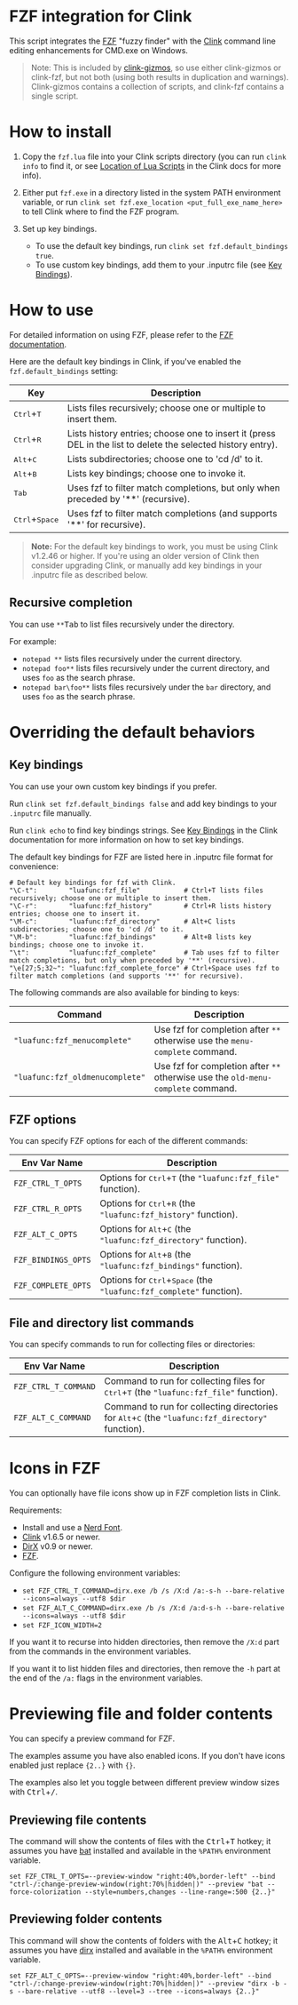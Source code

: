 # FZF integration for Clink

This script integrates the [FZF](https://nicedoc.io/junegunn/fzf) "fuzzy finder" with the [Clink](https://chrisant996.github.io/clink) command line editing enhancements for CMD.exe on Windows.

> Note: This is included by [clink-gizmos](https://github.com/chrisant996/clink-gizmos), so use either clink-gizmos or clink-fzf, but not both (using both results in duplication and warnings).  Clink-gizmos contains a collection of scripts, and clink-fzf contains a single script.

# How to install

1.  Copy the `fzf.lua` file into your Clink scripts directory (you can run `clink info` to find it, or see [Location of Lua Scripts](https://chrisant996.github.io/clink/clink.html#lua-scripts-location) in the Clink docs for more info).

2.  Either put `fzf.exe` in a directory listed in the system PATH environment variable, or run `clink set fzf.exe_location <put_full_exe_name_here>` to tell Clink where to find the FZF program.

3.  Set up key bindings.
    - To use the default key bindings, run `clink set fzf.default_bindings true`.
    - To use custom key bindings, add them to your .inputrc file (see [Key Bindings](#key-bindings)).

# How to use

For detailed information on using FZF, please refer to the [FZF documentation](https://nicedoc.io/junegunn/fzf).

Here are the default key bindings in Clink, if you've enabled the `fzf.default_bindings` setting:

Key | Description
-|-
<kbd>Ctrl</kbd>+<kbd>T</kbd>     | Lists files recursively; choose one or multiple to insert them.
<kbd>Ctrl</kbd>+<kbd>R</kbd>     | Lists history entries; choose one to insert it (press DEL in the list to delete the selected history entry).
<kbd>Alt</kbd>+<kbd>C</kbd>      | Lists subdirectories; choose one to 'cd /d' to it.
<kbd>Alt</kbd>+<kbd>B</kbd>      | Lists key bindings; choose one to invoke it.
<kbd>Tab</kbd>                   | Uses fzf to filter match completions, but only when preceded by '**' (recursive).
<kbd>Ctrl</kbd>+<kbd>Space</kbd> | Uses fzf to filter match completions (and supports '**' for recursive).

> **Note:** For the default key bindings to work, you must be using Clink v1.2.46 or higher.  If you're using an older version of Clink then consider upgrading Clink, or manually add key bindings in your .inputrc file as described below.

## Recursive completion

You can use `**`<kbd>Tab</kbd> to list files recursively under the directory.

For example:
- `notepad **` lists files recursively under the current directory.
- `notepad foo**` lists files recursively under the current directory, and uses `foo` as the search phrase.
- `notepad bar\foo**` lists files recursively under the `bar` directory, and uses `foo` as the search phrase.

# Overriding the default behaviors

## Key bindings

You can use your own custom key bindings if you prefer.

Run `clink set fzf.default_bindings false` and add key bindings to your `.inputrc` file manually.

Run `clink echo` to find key bindings strings.  See [Key Bindings](https://chrisant996.github.io/clink/clink.html#key-bindings) in the Clink documentation for more information on how to set key bindings.

The default key bindings for FZF are listed here in .inputrc file format for convenience:

```inputrc
# Default key bindings for fzf with Clink.
"\C-t":        "luafunc:fzf_file"           # Ctrl+T lists files recursively; choose one or multiple to insert them.
"\C-r":        "luafunc:fzf_history"        # Ctrl+R lists history entries; choose one to insert it.
"\M-c":        "luafunc:fzf_directory"      # Alt+C lists subdirectories; choose one to 'cd /d' to it.
"\M-b":        "luafunc:fzf_bindings"       # Alt+B lists key bindings; choose one to invoke it.
"\t":          "luafunc:fzf_complete"       # Tab uses fzf to filter match completions, but only when preceded by '**' (recursive).
"\e[27;5;32~": "luafunc:fzf_complete_force" # Ctrl+Space uses fzf to filter match completions (and supports '**' for recursive).
```

The following commands are also available for binding to keys:

Command | Description
-|-
`"luafunc:fzf_menucomplete"` | Use fzf for completion after `**` otherwise use the `menu-complete` command.
`"luafunc:fzf_oldmenucomplete"` | Use fzf for completion after `**` otherwise use the `old-menu-complete` command.

## FZF options

You can specify FZF options for each of the different commands:

Env Var Name | Description
-|-
`FZF_CTRL_T_OPTS`   | Options for <kbd>Ctrl</kbd>+<kbd>T</kbd> (the `"luafunc:fzf_file"` function).
`FZF_CTRL_R_OPTS`   | Options for <kbd>Ctrl</kbd>+<kbd>R</kbd> (the `"luafunc:fzf_history"` function).
`FZF_ALT_C_OPTS`    | Options for <kbd>Alt</kbd>+<kbd>C</kbd> (the `"luafunc:fzf_directory"` function).
`FZF_BINDINGS_OPTS` | Options for <kbd>Alt</kbd>+<kbd>B</kbd> (the `"luafunc:fzf_bindings"` function).
`FZF_COMPLETE_OPTS` | Options for <kbd>Ctrl</kbd>+<kbd>Space</kbd> (the `"luafunc:fzf_complete"` function).

## File and directory list commands

You can specify commands to run for collecting files or directories:

Env Var Name | Description
-|-
`FZF_CTRL_T_COMMAND` | Command to run for collecting files for <kbd>Ctrl</kbd>+<kbd>T</kbd> (the `"luafunc:fzf_file"` function).
`FZF_ALT_C_COMMAND`  | Command to run for collecting directories for <kbd>Alt</kbd>+<kbd>C</kbd> (the `"luafunc:fzf_directory"` function).

# Icons in FZF

You can optionally have file icons show up in FZF completion lists in Clink.

Requirements:
- Install and use a [Nerd Font](https://nerdfonts.com).
- [Clink](https://github.com/chrisant996/clink) v1.6.5 or newer.
- [DirX](https://github.com/chrisant996/dirx) v0.9 or newer.
- [FZF](https://nicedoc.io/junegunn/fzf).

Configure the following environment variables:
- `set FZF_CTRL_T_COMMAND=dirx.exe /b /s /X:d /a:-s-h --bare-relative --icons=always --utf8 $dir`
- `set FZF_ALT_C_COMMAND=dirx.exe /b /s /X:d /a:d-s-h --bare-relative --icons=always --utf8 $dir`
- `set FZF_ICON_WIDTH=2`

If you want it to recurse into hidden directories, then remove the `/X:d` part from the commands in the environment variables.

If you want it to list hidden files and directories, then remove the `-h` part at the end of the `/a:` flags in the environment variables.

# Previewing file and folder contents

You can specify a preview command for FZF. 

The examples assume you have also enabled icons. If you don't have icons enabled just replace `{2..}` with `{}`.

The examples also let you toggle between different preview window sizes with <kbd>Ctrl</kbd>+<kbd>/</kbd>.

## Previewing file contents

The command will show the contents of files with the <kbd>Ctrl</kbd>+<kbd>T</kbd> hotkey; it assumes you have [bat](https://github.com/sharkdp/bat) installed and available in the `%PATH%` environment variable.

`set FZF_CTRL_T_OPTS=--preview-window "right:40%,border-left" --bind "ctrl-/:change-preview-window(right:70%|hidden|)" --preview "bat --force-colorization --style=numbers,changes --line-range=:500 {2..}"`

## Previewing folder contents

This command will show the contents of folders with the <kbd>Alt</kbd>+<kbd>C</kbd> hotkey; it assumes you have [dirx](https://github.com/chrisant996/dirx) installed and available in the `%PATH%` environment variable.

`set FZF_ALT_C_OPTS=--preview-window "right:40%,border-left" --bind "ctrl-/:change-preview-window(right:70%|hidden|)" --preview "dirx -b -s --bare-relative --utf8 --level=3 --tree --icons=always {2..}"`

